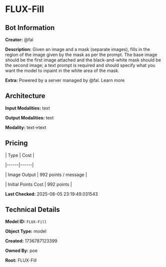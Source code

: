 # FLUX-Fill

## Bot Information

**Creator:** @fal

**Description:** Given an image and a mask (separate images), fills in the region of the image given by the mask as per the prompt. The base image should be the first image attached and the black-and-white mask should be the second image; a text prompt is required and should specify what you want the model to inpaint in the white area of the mask.

**Extra:** Powered by a server managed by @fal. Learn more


## Architecture

**Input Modalities:** text

**Output Modalities:** text

**Modality:** text->text


## Pricing

| Type | Cost |

|------|------|

| Image Output | 992 points / message |

| Initial Points Cost | 992 points |


**Last Checked:** 2025-08-05 23:19:49.031543


## Technical Details

**Model ID:** `FLUX-Fill`

**Object Type:** model

**Created:** 1736787123399

**Owned By:** poe

**Root:** FLUX-Fill
